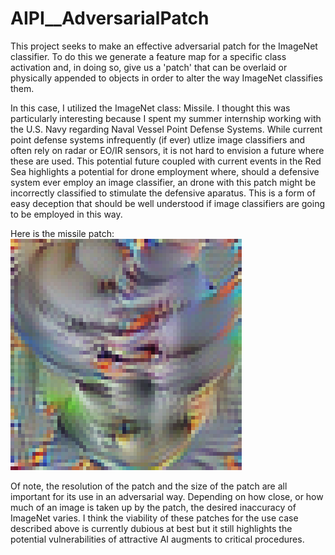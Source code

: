 # AIPI__AdversarialPatch

This project seeks to make an effective adversarial patch for the ImageNet classifier. To do this we generate a feature map for a specific class activation and, in doing so, give us a 'patch' that can be overlaid or physically appended to objects in order to alter the way ImageNet classifies them. 

In this case, I utilized the ImageNet class: Missile. I thought this was particularly interesting because I spent my summer internship working with the U.S. Navy regarding Naval Vessel Point Defense Systems. While current point defense systems infrequently (if ever) utlize image classifiers and often rely on radar or EO/IR sensors, it is not hard to envision a future where these are used. This potential future coupled with current events in the Red Sea highlights a potential for drone employment where, should a defensive system ever employ an image classifier, an drone with this patch might be incorrectly classified to stimulate the defensive aparatus. This is a form of easy deception that should be well understood if image classifiers are going to be employed in this way.

Here is the missile patch:
![alt text](patch.png)

Of note, the resolution of the patch and the size of the patch are all important for its use in an adversarial way. Depending on how close, or how much of an image is taken up by the patch, the desired inaccuracy of ImageNet varies. I think the viability of these patches for the use case described above is currently dubious at best but it still highlights the potential vulnerabilities of attractive AI augments to critical procedures.